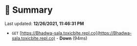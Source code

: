 # 📖 Summary
Last updated: **12/26/2021, 11:46:31 PM**

- `GET` [https://Bhadwa-sala.toxicblte.repl.co](https://Bhadwa-sala.toxicblte.repl.co) - **Down** (94ms)
